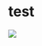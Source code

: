 # test
<img src="https://github.com/elenaborovik/test/workflows/CI-CD-Pipeline-to-AWS-ElasticBeastalk/badge.svg?branch=main">
